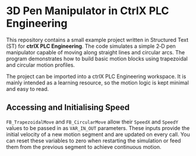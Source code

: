 # 3D Pen Manipulator in CtrlX PLC Engineering

This repository contains a small example project written in Structured
Text (ST) for **ctrlX PLC Engineering**.  The code simulates a simple
2‑D pen manipulator capable of moving along straight lines and circular
arcs.  The program demonstrates how to build basic motion blocks using
trapezoidal and circular motion profiles.

The project can be imported into a ctrlX PLC Engineering workspace.  It
is mainly intended as a learning resource, so the motion logic is kept
minimal and easy to read.

## Accessing and Initialising Speed

`FB_TrapezoidalMove` and `FB_CircularMove` allow their `SpeedX` and
`SpeedY` values to be passed in as `VAR_IN_OUT` parameters.  These inputs
provide the initial velocity of a new motion segment and are updated on
every call.  You can reset these variables to zero when restarting the
simulation or feed them from the previous segment to achieve continuous
motion.
